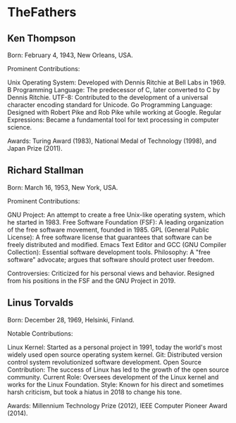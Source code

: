 # TheFathers

## Ken Thompson
Born: February 4, 1943, New Orleans, USA.

Prominent Contributions:

Unix Operating System: Developed with Dennis Ritchie at Bell Labs in 1969.
B Programming Language: The predecessor of C, later converted to C by Dennis Ritchie.
UTF-8: Contributed to the development of a universal character encoding standard for Unicode.
Go Programming Language: Designed with Robert Pike and Rob Pike while working at Google.
Regular Expressions: Became a fundamental tool for text processing in computer science.

Awards: Turing Award (1983), National Medal of Technology (1998), and Japan Prize (2011).


## Richard Stallman
Born: March 16, 1953, New York, USA.

Prominent Contributions:

GNU Project: An attempt to create a free Unix-like operating system, which he started in 1983.
Free Software Foundation (FSF): A leading organization of the free software movement, founded in 1985.
GPL (General Public License): A free software license that guarantees that software can be freely distributed and modified.
Emacs Text Editor and GCC (GNU Compiler Collection): Essential software development tools.
Philosophy: A "free software" advocate; argues that software should protect user freedom.

Controversies: Criticized for his personal views and behavior. Resigned from his positions in the FSF and the GNU Project in 2019.


## Linus Torvalds
Born: December 28, 1969, Helsinki, Finland.

Notable Contributions:

Linux Kernel: Started as a personal project in 1991, today the world's most widely used open source operating system kernel.
Git: Distributed version control system revolutionized software development.
Open Source Contribution: The success of Linux has led to the growth of the open source community.
Current Role: Oversees development of the Linux kernel and works for the Linux Foundation.
Style: Known for his direct and sometimes harsh criticism, but took a hiatus in 2018 to change his tone.

Awards: Millennium Technology Prize (2012), IEEE Computer Pioneer Award (2014).
